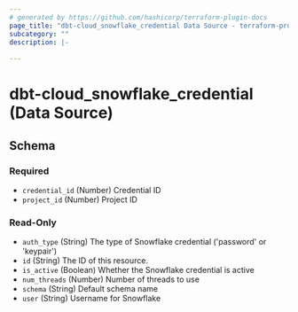 ```yaml
---
# generated by https://github.com/hashicorp/terraform-plugin-docs
page_title: "dbt-cloud_snowflake_credential Data Source - terraform-provider-dbt-cloud"
subcategory: ""
description: |-
  
---
```


# dbt-cloud_snowflake_credential (Data Source)





<!-- schema generated by tfplugindocs -->
## Schema

### Required

- `credential_id` (Number) Credential ID
- `project_id` (Number) Project ID

### Read-Only

- `auth_type` (String) The type of Snowflake credential ('password' or 'keypair')
- `id` (String) The ID of this resource.
- `is_active` (Boolean) Whether the Snowflake credential is active
- `num_threads` (Number) Number of threads to use
- `schema` (String) Default schema name
- `user` (String) Username for Snowflake


